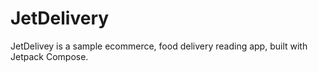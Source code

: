 # JetDelivery
JetDelivey is a sample ecommerce, food delivery reading app, built with Jetpack Compose.
